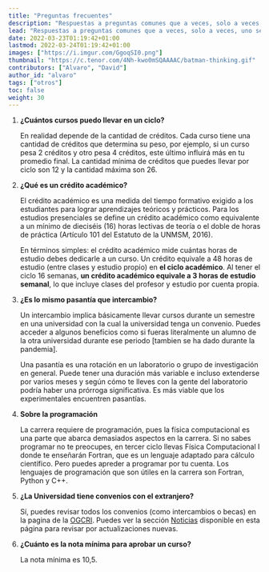 ```yaml
---
title: "Preguntas frecuentes"
description: "Respuestas a preguntas comunes que a veces, solo a veces, uno se pregunta cuando apenas ingresó."
lead: "Respuestas a preguntas comunes que a veces, solo a veces, uno se pregunta cuando apenas ingresó."
date: 2022-03-23T01:19:42+01:00
lastmod: 2022-03-24T01:19:42+01:00
images: ["https://i.imgur.com/GgoqSI0.png"]
thumbnail: "https://c.tenor.com/4Nh-kwo0mSQAAAAC/batman-thinking.gif"
contributors: ["Alvaro", "David"]
author_id: "alvaro"
tags: ["otros"]
toc: false
weight: 30
---
```


1. **¿Cuántos cursos puedo llevar en un ciclo?**

    En realidad depende de la cantidad de créditos. Cada curso tiene una cantidad de créditos que determina su peso, por ejemplo, si un curso pesa 2 créditos y otro pesa 4 créditos, este último influirá más en tu promedio final. La cantidad mínima de créditos que puedes llevar por ciclo son 12 y la cantidad máxima son 26.

2. **¿Qué es un crédito académico?**

    El crédito académico es una medida del tiempo formativo exigido a los estudiantes para lograr aprendizajes teóricos y prácticos. Para los estudios presenciales se define un crédito académico como equivalente a un mínimo de dieciséis (16) horas lectivas de teoría o el doble de horas de práctica (Artículo 101 del Estatuto de la UNMSM, 2016).
    
    En términos simples: el crédito académico mide cuántas horas de estudio debes dedicarle a un curso. Un crédito equivale a 48 horas de estudio (entre clases y estudio propio) en **el ciclo académico**. Al tener el ciclo 16 semanas, **un crédito académico equivale a 3 horas de estudio semanal**, lo que incluye clases del profesor y estudio por cuenta propia.

3. **¿Es lo mismo pasantía que intercambio?**

    Un intercambio implica básicamente llevar cursos durante un semestre en una
    universidad con la cual la universidad tenga un convenio. Puedes acceder a
    algunos beneficios como si fueras literalmente un alumno de la otra
    universidad durante ese periodo [tambien se ha dado durante la pandemia].

    Una pasantía es una rotación en un laboratorio o grupo de investigación en
    general. Puede tener una duración más variable e incluso extenderse por
    varios meses y según cómo te lleves con la gente del laboratorio podría
    haber una prórroga significativa. Es más viable que los experimentales
    encuentren pasantías.

4. **Sobre la programación**

    La carrera requiere de programación, pues la física computacional es una parte que abarca demasiados aspectos en la carrera.
    Si no sabes programar no te preocupes, en tercer ciclo llevas Física Computacional I donde te enseñarán Fortran, que es un lenguaje adaptado para cálculo científico. Pero puedes apreder a programar por tu cuenta.
    Los lenguajes de programación que son útiles en la carrera son Fortran, Python y C++.

5. **¿La Universidad tiene convenios con el extranjero?**

    Sí, puedes revisar todos los convenios (como intercambios o becas) en la pagina de la <a href="https://cooperacion.unmsm.edu.pe">OGCRI</a>. Puedes ver la sección [Noticias](/rss) disponible en esta página para revisar por actualizaciones nuevas.

6. **¿Cuánto es la nota mínima para aprobar un curso?**

    La nota mínima es 10,5.
